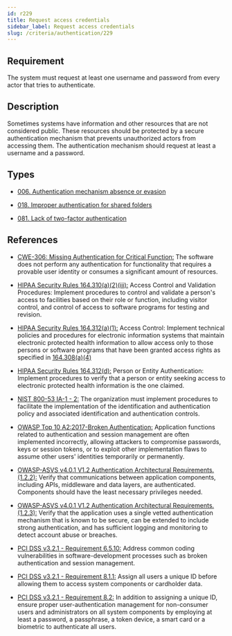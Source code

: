```yaml
---
id: r229
title: Request access credentials
sidebar_label: Request access credentials
slug: /criteria/authentication/229
---
```


## Requirement

The system must request
at least one username and password
from every actor
that tries to authenticate.

## Description

Sometimes systems have information
and other resources that are not considered public.
These resources should be protected
by a secure authentication mechanism
that prevents unauthorized actors
from accessing them.
The authentication mechanism
should request at least a username and a password.

## Types

- [006. Authentication mechanism absence or evasion](/types/006)

- [018. Improper authentication for shared folders](/types/018)

- [081. Lack of two-factor authentication](/types/081)

## References

- [CWE-306: Missing Authentication for Critical Function:](https://cwe.mitre.org/data/definitions/306.html)
The software does not perform
any authentication for functionality
that requires a provable user identity
or consumes a significant amount
of resources.

- [HIPAA Security Rules 164.310(a)(2)(iii):](https://www.law.cornell.edu/cfr/text/45/164.310)
Access Control and Validation Procedures:
Implement procedures
to control and validate a person's access
to facilities based on their role or function,
including visitor control,
and control of access to software programs
for testing and revision.

- [HIPAA Security Rules 164.312(a)(1):](https://www.law.cornell.edu/cfr/text/45/164.312)
Access Control: Implement technical policies and procedures
for electronic information systems
that maintain electronic protected health information
to allow access only to those persons
or software programs
that have been granted access rights
as specified in [164.308(a)(4)](https://www.law.cornell.edu/cfr/text/45/164.308)

- [HIPAA Security Rules 164.312(d):](https://www.law.cornell.edu/cfr/text/45/164.312)
Person or Entity Authentication:
Implement procedures to verify that a person or entity
seeking access to electronic protected health information
is the one claimed.

- [NIST 800-53 IA-1 - 2:](https://nvd.nist.gov/800-53/Rev4/control/IA-1)
The organization must implement procedures
to facilitate the implementation of the identification
and authentication policy
and associated identification
and authentication controls.

- [OWASP Top 10 A2:2017-Broken Authentication:](https://owasp.org/www-project-top-ten/OWASP_Top_Ten_2017/Top_10-2017_A2-Broken_Authentication)
Application functions related to authentication
and session management
are often implemented incorrectly,
allowing attackers to compromise passwords,
keys or session tokens,
or to exploit other implementation flaws
to assume other users' identities
temporarily or permanently.

- [OWASP-ASVS v4.0.1 V1.2 Authentication Architectural Requirements.(1.2.2):](https://owasp.org/www-pdf-archive/OWASP_Application_Security_Verification_Standard_4.0-en.pdf)
Verify that communications
between application components,
including APIs, middleware and data layers,
are authenticated.
Components should have
the least necessary privileges needed.

- [OWASP-ASVS v4.0.1 V1.2 Authentication Architectural Requirements.(1.2.3):](https://owasp.org/www-pdf-archive/OWASP_Application_Security_Verification_Standard_4.0-en.pdf)
Verify that the application uses
a single vetted authentication mechanism
that is known to be secure,
can be extended to include strong authentication,
and has sufficient logging
and monitoring to detect account abuse
or breaches.

- [PCI DSS v3.2.1 - Requirement 6.5.10:](https://www.pcisecuritystandards.org/documents/PCI_DSS_v3-2-1.pdf)
Address common coding vulnerabilities
in software-development processes
such as broken authentication
and session management.

- [PCI DSS v3.2.1 - Requirement 8.1.1:](https://www.pcisecuritystandards.org/documents/PCI_DSS_v3-2-1.pdf)
Assign all users a unique ID
before allowing them to access system components
or cardholder data.

- [PCI DSS v3.2.1 - Requirement 8.2:](https://www.pcisecuritystandards.org/documents/PCI_DSS_v3-2-1.pdf)
In addition to assigning a unique ID,
ensure proper user-authentication management
for non-consumer users
and administrators on all system components
by employing at least a password,
a passphrase, a token device, a smart card
or a biometric
to authenticate all users.
